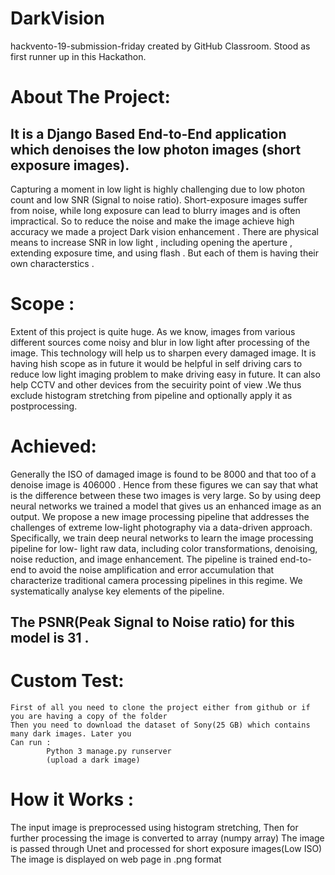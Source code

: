 # DarkVision
hackvento-19-submission-friday created by GitHub Classroom. Stood as first runner up in this Hackathon.

# About The Project:  
## It is a Django Based End-to-End application which denoises the low photon images (short exposure images).
Capturing a moment in low light is highly challenging due to low photon count and low SNR (Signal to noise ratio). Short-exposure images suffer from noise, while long exposure can lead to blurry images and is often impractical. So to reduce the noise and make the image achieve high accuracy we made a project Dark vision enhancement  . There are physical means to increase SNR in low light , including  opening the aperture , extending exposure time, and using flash . But each of them is having their own characterstics . 

# Scope :
Extent of this project is quite huge. As we know, images from various different sources come noisy and blur in low  light after processing of the image. This technology will help us to sharpen every damaged image. It is having hish scope as in future it would be helpful in self driving cars to reduce low light imaging problem to make driving easy in future. It can also help CCTV and other devices from the secuirity point of view .We thus exclude histogram stretching from pipeline  and optionally apply it as postprocessing.

# Achieved:

Generally the ISO of damaged image is found to be 8000 and that too of a denoise image is  406000 . Hence from these figures we can say that what is the difference between these two images is very large.
So by using deep neural networks we trained a model that gives us an enhanced image as an output.
We propose a new image processing pipeline that addresses the challenges of extreme low-light photography via a data-driven approach. Specifically, we train deep neural networks to learn the image processing pipeline for low- light raw data, including color transformations, denoising, noise reduction, and image enhancement. The pipeline is trained end-to-end to avoid the noise amplification and error accumulation that characterize traditional camera processing pipelines in this regime.
We systematically analyse key elements of the pipeline. 
## The PSNR(Peak Signal to Noise ratio) for this model is 31 .

# Custom Test:
	First of all you need to clone the project either from github or if you are having a copy of the folder 
	Then you need to download the dataset of Sony(25 GB) which contains many dark images. Later you 
	Can run :
			Python 3 manage.py runserver
			(upload a dark image) 


# How it Works :
The input   image is preprocessed using histogram stretching, 
Then for further processing the image is converted to array (numpy array)
The image is  passed through Unet and processed for short exposure images(Low ISO) 
The image is displayed on web page in .png  format 


